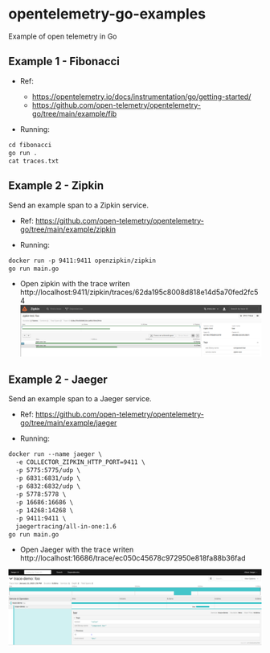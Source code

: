 # opentelemetry-go-examples
Example of open telemetry in Go

## Example 1 - Fibonacci
- Ref:
    - https://opentelemetry.io/docs/instrumentation/go/getting-started/
    - https://github.com/open-telemetry/opentelemetry-go/tree/main/example/fib

- Running:
```
cd fibonacci
go run .
cat traces.txt
```

## Example 2 - Zipkin

Send an example span to a Zipkin service.
- Ref: https://github.com/open-telemetry/opentelemetry-go/tree/main/example/zipkin

- Running:
```
docker run -p 9411:9411 openzipkin/zipkin
go run main.go
```
- Open zipkin with the trace writen http://localhost:9411/zipkin/traces/62da195c8008d818e14d5a70fed2fc54
![alt text](img/zipkin-example.png "Zipkin")


## Example 2 - Jaeger

Send an example span to a Jaeger service.
- Ref: https://github.com/open-telemetry/opentelemetry-go/tree/main/example/jaeger

- Running:
```
docker run --name jaeger \
  -e COLLECTOR_ZIPKIN_HTTP_PORT=9411 \
  -p 5775:5775/udp \
  -p 6831:6831/udp \
  -p 6832:6832/udp \
  -p 5778:5778 \
  -p 16686:16686 \
  -p 14268:14268 \
  -p 9411:9411 \
  jaegertracing/all-in-one:1.6
go run main.go
```
- Open Jaeger with the trace writen http://localhost:16686/trace/ec050c45678c972950e818fa88b36fad

![alt text](img/jaeger.png "Zipkin")
